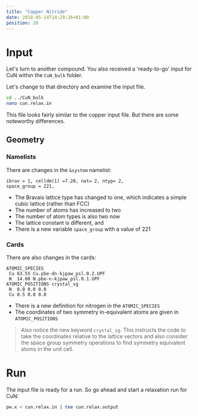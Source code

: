 ```yaml
---
title: "Copper Nitride"
date: 2018-05-14T14:29:26+01:00
position: 20
---
```


# Input
Let's turn to another compound. You also received a 'ready-to-go' input for CuN within the `CuN_bulk` folder.

Let's change to that directory and examine the input file.

```bash
cd ../CuN_bulk
nano cun.relax.in
```

This file looks fairly similar to the copper input file. But there are some noteworthy differences.

## Geometry

### Namelists

There are changes in the `&system` namelist:

```
ibrav = 1, celldm(1) =7.20, nat= 2, ntyp= 2,
space_group = 221,
```

- The Bravais lattice type has changed to one, which indicates a simple cubic lattice (rather than FCC)
- The number of atoms has increased to two
- The number of atom types is also two now
- The lattice constant is different, and
- There is a new variable `space_group` with a value of 221

### Cards

There are also changes in the cards:

```
ATOMIC_SPECIES
 Cu 63.55 Cu.pbe-dn-kjpaw_psl.0.2.UPF
 N  14.00 N.pbe-n-kjpaw_psl.0.1.UPF
ATOMIC_POSITIONS crystal_sg
 N  0.0 0.0 0.0
 Cu 0.5 0.0 0.0
```

- There is a new definition for nitrogen in the `ATOMIC_SPECIES`
- The coordinates of two symmetry in-equivalent atoms are given in `ATOMIC_POSITIONS`

> Also notice the new keyword `crystal_sg`. This instructs the code to take the coordinates relative to the lattice vectors and also consider the space group symmetry operations to find symmetry equivalent atoms in the unit cell.

# Run

The input file is ready for a run. So go ahead and start a relaxation run for CuN:

```bash
pw.x < cun.relax.in | tee cun.relax.output
```
